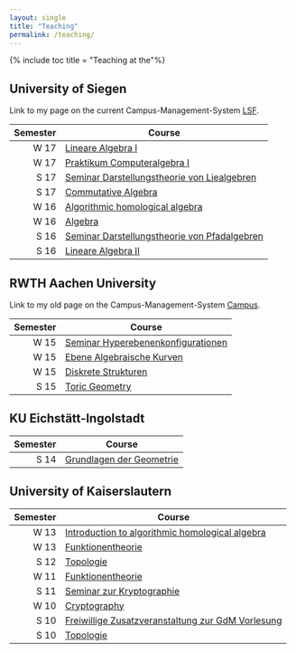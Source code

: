 ```yaml
---
layout: single
title: "Teaching"
permalink: /teaching/
---
```


{% include toc title = "Teaching at the"%}

## University of Siegen

Link to my page on the current Campus-Management-System [LSF](https://lsf.zv.uni-siegen.de/qisserver/rds?state=verpublish&status=init&vmfile=no&moduleCall=webInfo&publishConfFile=webInfoPerson&publishSubDir=personal&keep=y&personal.pid=7694).

 Semester | Course
---------:|--------
   W 17  | [Lineare Algebra I](/teaching/W17/LA_I/)
   W 17  | [Praktikum Computeralgebra I](/teaching/W17/PraktikumCA_I/)
   S 17  | [Seminar Darstellungstheorie von Liealgebren](http://www.mathematik.uni-kl.de/~barakat/Lehre/SS17/Seminar_Liealgebren)
   S 17  | [Commutative Algebra](http://www.mathematik.uni-kl.de/~barakat/Lehre/SS17/CA)
   W 16  | [Algorithmic homological algebra](http://www.mathematik.uni-kl.de/~barakat/Lehre/WS16/HomologicalAlgebra)
   W 16  | [Algebra](http://www.mathematik.uni-kl.de/~barakat/Lehre/WS16/Algebra)
   S 16  | [Seminar Darstellungstheorie von Pfadalgebren](http://www.mathematik.uni-kl.de/~barakat/Lehre/SS16/Seminar_Pfadalgebren)
   S 16  | [Lineare Algebra II](http://www.mathematik.uni-kl.de/~barakat/Lehre/SS16/LAII)

## RWTH Aachen University

Link to my old page on the Campus-Management-System [Campus](https://www.campus.rwth-aachen.de/rwth/all/eventlist.asp?gguid=0x50F27056CE85D51196710000F4B4937D&mode=lecturer&title=&tguid=0x0B473CF286B45B4984CD02565C07D6F8).

 Semester | Course
---------:|--------
   W 15  | [Seminar Hyperebenenkonfigurationen](http://www.mathematik.uni-kl.de/~barakat/Lehre/WS15/Seminar_Hyperebenenkonfigurationen)
   W 15  | [Ebene Algebraische Kurven](http://www.mathematik.uni-kl.de/~barakat/Lehre/WS15/Ebene_Algebraische_Kurven)
   W 15  | [Diskrete Strukturen](http://www.mathematik.uni-kl.de/~barakat/Lehre/WS15/Diskrete_Strukturen)
   S 15  | [Toric Geometry](http://www.mathematik.uni-kl.de/~barakat/Lehre/SS15/Torische_Geometrie)

## KU Eichstätt-Ingolstadt

 Semester | Course
---------:|--------
   S 14  | [Grundlagen der Geometrie](http://www.mathematik.uni-kl.de/~barakat/Lehre/SS14/Grundlagen_der_Geometrie)

## University of Kaiserslautern

 Semester | Course
---------:|--------
   W 13  | [Introduction to algorithmic homological algebra](http://www.mathematik.uni-kl.de/~barakat/Lehre/WS13/HomologicalAlgebra)
   W 13  | [Funktionentheorie](http://www.mathematik.uni-kl.de/~barakat/Lehre/WS13/Funktionentheorie)
   S 12  | [Topologie](http://www.mathematik.uni-kl.de/~barakat/Lehre/SS12/Topologie)
   W 11  | [Funktionentheorie](http://www.mathematik.uni-kl.de/~barakat/Lehre/WS11/Funktionentheorie)
   S 11  | [Seminar zur Kryptographie](http://www.mathematik.uni-kl.de/~barakat/Lehre/SS11/KryptoSeminar)
   W 10  | [Cryptography](http://www.mathematik.uni-kl.de/~barakat/Lehre/WS10/Cryptography)
   S 10  | [Freiwillige Zusatzveranstaltung zur GdM Vorlesung](http://www.mathematik.uni-kl.de/~decker/Lehre/SS10/ZV/index.html)
   S 10  | [Topologie](http://www.mathematik.uni-kl.de/~barakat/Lehre/SS10/Topologie)
